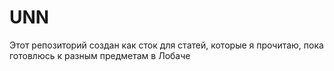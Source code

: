 # UNN
Этот репозиторий создан как сток для статей, которые я прочитаю, пока готовлюсь к разным предметам в Лобаче 
